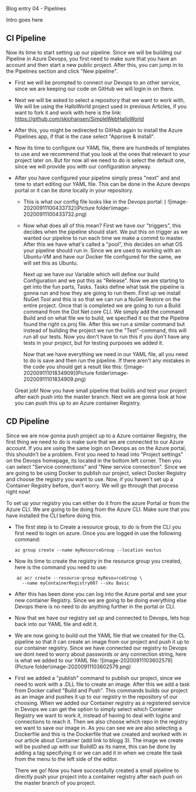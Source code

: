 Blog entry 04 - Pipelines



Intro goes here



## CI Pipeline

Now its time to start setting up our pipeline. Since we will be building our Pipeline in Azure Devops, you first need to  make sure that you have an account and then start a new public project. After this, you can jump in to the Pipelines section and click "New pipeline".

- First we will be prompted to connect our Devops to an other service, since we are keeping our code on GitHub we will login in on there. 

- Next we will be asked to select a repository that we want to work with, We will be using the HalloWorld project used in previous Articles, if you want to fork it and work with here is the link: https://github.com/skjohansen/SimpleWebHalloWorld

- After this, you might be redirected to GitHub again to install the Azure Pipelines app, if that is the case select "Approve & install".

- Now its time to configure our YAML file, there are hundreds of templates to use and we recommend that you look at the ones that relevant to your project later on. But for now all we need to do is select the default one, since we will provide you with our configuration anyway. 

- After you have configured your pipeline simply press "next" and and time to start editing our YAML file. This can be done in the Azure devops portal or it can be done locally in your repository. 

  - This is what our config file looks like in the Devops portal: )	![image-20200911100433732](Picture folder\image-20200911100433732.png)

  - Now what does all of this mean? First we have our "triggers", this decides when the pipeline should start. We put this on trigger as we wanted our pipeline to run each time we make a commit to master. After this we have what's called a "pool", this decides on what OS your pipeline should run in. Since we are used to working with an Ubuntu-VM and have our Docker file configured for the same, we will set this as Ubuntu. 

    Next up we have our Variable which will define our build Configuration and we put this as "Release". Now we are starting to get into the fun parts, Tasks. Tasks define what task the pipeline is gonna run and how they are going to run them. First up we install NuGet Tool and this is so that we can run a NuGet Restore on the entire project. Once that is completed we are going to run a Build command from the Dot Net core CLI. We simply add the command Build and on what file we to build, we specified it so that the Pipeline found the right cs.proj file. After this we run a similar command but instead of building the project we run the "Test"-command, this will run all our tests. Now you don't have to run this if you don't have any tests in your project, but for testing purposes we added it.  

    Now that we have everything we need in our YAML file, all you need to do is save and then run the pipeline. If there aren't any mistakes in the code you should get a result like this: ![image-20200911101834909](Picture folder\image-20200911101834909.png)

  Great job! Now you have small pipeline that builds and test your project after each push into the master branch. Next we are gonna look at how you can push this up to an Azure container Registry.

## CD Pipeline 

Since we are now gonna push project up to a Azure container Registry, the first thing we need to do is make sure that we are connected to our Azure account. If you are using the same login on Devops as on the Azure portal, this shouldn't be a problem. First you need to head into "Project settings" on the Devops homepage, its located in the bottom left corner. Then you can select "Service connections" and "New service connection". Since we are going to be using Docker to publish our project, select Docker Registry and choose the registry you want to use. Now, if you haven't set up a Container Registry before, don't worry. We will go through that process right now! 

To set up your registry you can either do it from the azure Portal or from the Azure CLI. We are going to be doing from the Azure CLI. Make sure that you have installed the CLI before doing this. 

- The first step is to Create a resource group, to do is from the CLI you first need to login on azure. Once you are logged in use the following command:

  ```azurecli
  az group create --name myResourceGroup --location eastus
  ```

- Now its time to create the registry in the resource group you created, here is the command you need to use:                  

```azurecli
    az acr create --resource-group myResourceGroup \
      --name myContainerRegistry007 --sku Basic
```

- After this has been done you can log into the Azure portal and see your new container Registry. Since we are going to be doing everything else Devops there is no need to do anything further in the portal or CLI. 
- Now that we have our registry set up and connected to Devops, lets hop back into our YAML file and edit it. 
- We are now going to build out the YAML file that we created for the CL pipeline so that it can create an image from our project and push it up to our container registry. Since we have connected our registry to Devops we dont need to worry about passwords or any connection string, here is what we added to our YAML file: ![image-20200911103602579](Picture folder\image-20200911103602579.png)

- First we added a "publish" command to publish our project, since we need to work with a .DLL file to create an image. After this we add a task from Docker called "Build and Push". This commands builds our project as an image and pushes it up to our registry in the repository of our choosing. When we added our Container registry as a registered service in Devops we can get the option to simply select which Container Registry we want to work it, instead of having to deal with logins and connections to reach it. Then we also choose which repo in the registry we want to save our image in. As you can see we are also selecting a Dockerfile and this is the Dockerfile that we created and worked with in our article about Container (add link to blogg 3). The image we create will be pushed up with our BuildID as its name, this can be done by adding a tag specifying it or we can add it in when we create the task from the menu to the left side of the editor. 

  

  There we go! Now you have successfully created a small pipeline to directly push your project into a container registry after each push on the master branch of you project. 

